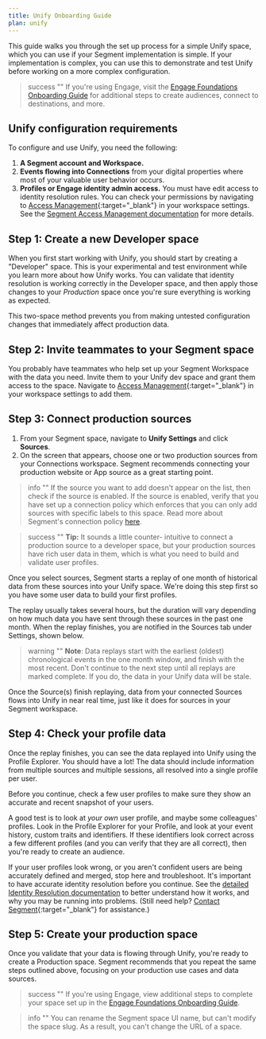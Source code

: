 ```yaml
---
title: Unify Onboarding Guide
plan: unify
---
```


This guide walks you through the set up process for a simple Unify space, which you can use if your Segment implementation is simple. If your implementation is complex, you can use this to demonstrate and test Unify before working on a more complex configuration.

> success ""
> If you're using Engage, visit the [Engage Foundations Onboarding Guide](/docs/engage/quickstart) for additional steps to create audiences, connect to destinations, and more.

## Unify configuration requirements

To configure and use Unify, you need the following:

1. **A Segment account and Workspace.**
2. **Events flowing into Connections** from your digital properties where most of your valuable user behavior occurs.
3. **Profiles or Engage identity admin access.** You must have edit access to identity resolution rules. You can check your permissions by navigating to [Access Management](https://app.segment.com/goto-my-workspace/settings/access-management){:target="_blank"} in your workspace settings. See the [Segment Access Management documentation](/docs/segment-app/iam/) for more details.

## Step 1: Create a new Developer space

When you first start working with Unify, you should start by creating a "Developer" space. This is your experimental and test environment while you learn more about how Unify works. You can validate that identity resolution is working correctly in the Developer space, and then apply those changes to your *Production* space once you're sure everything is working as expected.

This two-space method prevents you from making untested configuration changes that immediately affect production data.

<!-- TODO: I can't see this in any of the spaces I'm an admin in
To create a Engage space:
1. In your Segment workspace, click **Engage** from the left-navigation.
2.  -->

## Step 2: Invite teammates to your Segment space

You probably have teammates who help set up your Segment Workspace with the data you need. Invite them to your Unify dev space and grant them access to the space. Navigate to [Access Management](https://app.segment.com/goto-my-workspace/settings/access-management){:target="_blank"} in your workspace settings to add them.

<!-- TODO: actually add steps here -->

## Step 3: Connect production sources

1. From your Segment space, navigate to **Unify Settings** and click **Sources**.
2. On the screen that appears, choose one or two production sources from your Connections workspace.
   Segment recommends connecting your production website or App source as a great starting point.

> info ""
> If the source you want to add doesn't appear on the list, then check if the source is enabled. If the source is enabled, verify that you have set up a connection policy which enforces that you can only add sources with specific labels to this space. Read more about Segment's connection policy [here](/docs/profiles/identity-resolution/space-setup/#step-three-set-up-a-connection-policy).

> success ""
> **Tip:** It sounds a little counter- intuitive to connect a production source to a developer space, but your production sources have rich user data in them, which is what you need to build and validate user profiles.

Once you select sources, Segment starts a replay of one month of historical data from these sources into your Unify space. We're doing this step first so you have some user data to build your first profiles.

The replay usually takes several hours, but the duration will vary depending on how much data you have sent through these sources in the past one month. When the replay finishes, you are notified in the Sources tab under Settings, shown below.

> warning ""
> **Note**: Data replays start with the earliest (oldest) chronological events in the one month window, and finish with the most recent. Don't continue to the next step until all replays are marked complete. If you do, the data in your Unify data will be stale.

Once the Source(s) finish replaying, data from your connected Sources flows into Unify in near real time, just like it does for sources in your Segment workspace.


## Step 4: Check your profile data

Once the replay finishes, you can see the data replayed into Unify using the Profile Explorer. You should have a lot! The data should include information from multiple sources and multiple sessions, all resolved into a single profile per user.

Before you continue, check a few user profiles to make sure they show an accurate and recent snapshot of your users.

A good test is to look at _your own_ user profile, and maybe some colleagues' profiles. Look in the Profile Explorer for your Profile, and look at your event history, custom traits and identifiers. If these identifiers look correct across a few different profiles (and you can verify that they are all correct), then you're ready to create an audience.

If your user profiles look wrong, or you aren't confident users are being accurately defined and merged, stop here and troubleshoot. It's important to have accurate identity resolution before you continue. See the [detailed Identity Resolution documentation](/docs/unify/identity-resolution/) to better understand how it works, and why you may be running into problems. (Still need help? [Contact Segment](https://segment.com/help/contact/){:target="_blank"} for assistance.)

## Step 5: Create your production space

Once you validate that your data is flowing through Unify, you're ready to create a Production space. Segment recommends that you repeat the same steps outlined above, focusing on your production use cases and data sources.

> success ""
> If you're using Engage, view additional steps to complete your space set up in the [Engage Foundations Onboarding Guide](/docs/engage/quickstart).

> info ""
> You can rename the Segment space UI name, but can't modify the space slug. As a result, you can't change the URL of a space.
